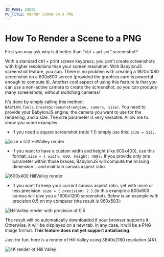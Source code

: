 ```yaml
---
ID_PAGE: 22691
PG_TITLE: Render Scene on a PNG
---
```


# How To Render a Scene to a PNG

First you may ask why is it better than "ctrl + prt scr" screenshot?

With a standard ctrl + print screen keypress, you can't create screenshots with higher resolutions than your screen resolution. With BabylonJS screenshot feature, you can. There is no problem with creating a 1920x1080 screenshot on a 800x600 screen (provided the graphics card is powerful enough to compute it).
Another cool aspect of using this feature is that you can use a non-active camera to create the screenshot, so you can produce many screenshots, without switching cameras!


It's done by simply calling this method: `BABYLON.Tools.CreateScreenshot(engine, camera, size)`.
You need to provide your BabylonJS engine, the camera you want to use for the rendering, and a size.
The size parameter is very versatile.  Allow me to show you some examples:

* If you need a square screenshot (ratio 1:1) simply use this: `size = 512;`.

![size = 512 HillValley render](http://pix.keuse.fr/images/screencdc.png)

* If you want to have a custom width and height (like 600x400), use this format: `size = { width: 600, height: 400};` If you provide only one parameter within those braces, BabylonJS will compute the missing dimension... and maintain canvas aspect ratio.

![600x400 HillValley render](http://pix.keuse.fr/images/screenvwv.png)

* If you want to keep your current canvas aspect ratio, yet with more or less precision: `size = { precision: 2 }` (in this example a 800x600 canvas will give you a 1600x1200 screenshot).
Below is an example with precision 0.5 on my computer (the result is 960x503):

![HillValley render with precision of 0.5](http://pix.keuse.fr/images/screenhsh.png)

The result will be automatically downloaded if your browser supports it. Otherwise, it will be displayed on a new tab. In any case, it will be a PNG image format. **This feature does not yet support antialiasing**.

Just for fun, here is a render of Hill Valley using 3840x2160 resolution (4K).

![4K render of Hill Valley](http://pix.keuse.fr/images/screenjqj.jpg)
